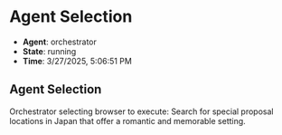 # Agent Selection

- **Agent**: orchestrator
- **State**: running
- **Time**: 3/27/2025, 5:06:51 PM

## Agent Selection

Orchestrator selecting browser to execute: Search for special proposal locations in Japan that offer a romantic and memorable setting.

